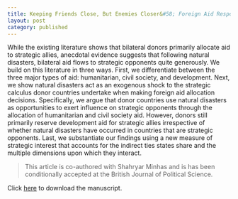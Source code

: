 ```yaml
---
title: Keeping Friends Close, But Enemies Closer&#58; Foreign Aid Responses to Natural Disasters
layout: post
category: published
---
```




<div class="message">
While the existing literature shows that bilateral donors primarily allocate aid to strategic allies, anecdotal evidence suggests that following natural disasters, bilateral aid flows to strategic opponents quite generously. We build on this literature in three ways. First, we differentiate between the three major types of aid: humanitarian, civil society, and development. Next, we show natural disasters act as an exogenous shock to the strategic calculus donor countries undertake when making foreign aid allocation decisions. Specifically, we argue that donor countries use natural disasters as opportunities to exert influence on strategic opponents through the allocation of humanitarian and civil society aid. However, donors still primarily reserve development aid for strategic allies irrespective of whether natural disasters have occurred in countries that are strategic opponents. Last, we substantiate our findings using a new measure of strategic interest that accounts for the indirect ties states share and the multiple dimensions upon which they interact.
</div>

> This article is co-authored with Shahryar Minhas and is has been conditionally accepted at the British Journal of Political Science.  
 
Click [here](https://syncandshare.lrz.de/dl/fiHuQEQPuEZTpARRS5h9Tddy/cheng_minhas_keepingEnemiesClose.pdf?inline) to download the manuscript.

<br>
<br>


